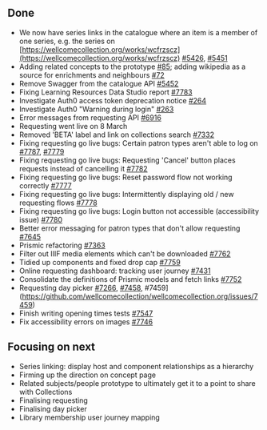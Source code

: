 ## Done
-	We now have series links in the catalogue where an item is a member of one series, e.g. the series on [https://wellcomecollection.org/works/wcfrzscz](https://wellcomecollection.org/works/wcfrzscz) [#5426](https://github.com/wellcomecollection/platform/issues/5426), [#5451](https://github.com/wellcomecollection/platform/issues/5451)
-	Adding related concepts to the prototype [#85](https://github.com/wellcomecollection/knowledge-graph/issues/85); adding wikipedia as a source for enrichments and neighbours [#72](https://github.com/wellcomecollection/knowledge-graph/issues/72)
-	Remove Swagger from the catalogue API [#5452](https://github.com/wellcomecollection/platform/issues/5452)
- Fixing Learning Resources Data Studio report [#7783](https://github.com/wellcomecollection/wellcomecollection.org/issues/7783)
-	Investigate Auth0 access token deprecation notice [#264](https://github.com/wellcomecollection/identity/issues/264)
-	Investigate Auth0 "Warning during login" [#263](https://github.com/wellcomecollection/identity/issues/263)
-	Error messages from requesting API [#6916](https://github.com/wellcomecollection/wellcomecollection.org/issues/6916)
-	Requesting went live on 8 March
-	Removed 'BETA' label and link on collections search [#7332](https://github.com/wellcomecollection/wellcomecollection.org/issues/7332)
-	Fixing requesting go live bugs: Certain patron types aren't able to log on [#7787](https://github.com/wellcomecollection/wellcomecollection.org/issues/7787), [#7779](https://github.com/wellcomecollection/wellcomecollection.org/issues/7779)
-	Fixing requesting go live bugs: Requesting 'Cancel' button places requests instead of cancelling it [#7782](https://github.com/wellcomecollection/wellcomecollection.org/issues/7782)
-	Fixing requesting go live bugs: Reset password flow not working correctly [#7777](https://github.com/wellcomecollection/wellcomecollection.org/issues/7777)
-	Fixing requesting go live bugs: Intermittently displaying old / new requesting flows [#7778](https://github.com/wellcomecollection/wellcomecollection.org/issues/7778)
-	Fixing requesting go live bugs: Login button not accessible (accessibility issue) [#7780](https://github.com/wellcomecollection/wellcomecollection.org/issues/7780)
-	Better error messaging for patron types that don't allow requesting [#7645](https://github.com/wellcomecollection/wellcomecollection.org/issues/7645)
-	Prismic refactoring [#7363](https://github.com/wellcomecollection/wellcomecollection.org/issues/7363)
-	Filter out IIIF media elements which can't be downloaded [#7762](https://github.com/wellcomecollection/wellcomecollection.org/pull/7762)
-	Tidied up components and fixed drop cap [#7759](https://github.com/wellcomecollection/wellcomecollection.org/pull/7759)
-	Online requesting dashboard: tracking user journey [#7431](https://github.com/wellcomecollection/wellcomecollection.org/issues/7431)
-	Consolidate the definitions of Prismic models and fetch links [#7752](https://github.com/wellcomecollection/wellcomecollection.org/issues/7752)
-	Requesting day picker [#7266](https://github.com/wellcomecollection/wellcomecollection.org/issues/7266), [#7458](https://github.com/wellcomecollection/wellcomecollection.org/issues/7458), #7459](https://github.com/wellcomecollection/wellcomecollection.org/issues/7459)
-	Finish writing opening times tests [#7547](https://github.com/wellcomecollection/wellcomecollection.org/issues/7547)
-	Fix accessibility errors on images [#7746](https://github.com/wellcomecollection/wellcomecollection.org/issues/7746)


## Focusing on next
- Series linking: display host and component relationships as a hierarchy
-	Firming up the direction on concept page
-	Related subjects/people prototype to ultimately get it to a point to share with Collections
-	Finalising requesting
-	Finalising day picker
-	Library membership user journey mapping
